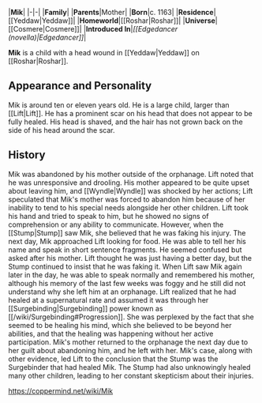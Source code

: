 |**Mik**|
|-|-|
|**Family**|
|**Parents**|Mother|
|**Born**|c. 1163|
|**Residence**|[[Yeddaw\|Yeddaw]]|
|**Homeworld**|[[Roshar\|Roshar]]|
|**Universe**|[[Cosmere\|Cosmere]]|
|**Introduced In**|*[[Edgedancer (novella)\|Edgedancer]]*|

**Mik** is a child with a head wound in [[Yeddaw\|Yeddaw]] on [[Roshar\|Roshar]].

## Appearance and Personality
Mik is around ten or eleven years old. He is a large child, larger than [[Lift\|Lift]]. He has a prominent scar on his head that does not appear to be fully healed. His head is shaved, and the hair has not grown back on the side of his head around the scar.

## History
Mik was abandoned by his mother outside of the orphanage. Lift noted that he was unresponsive and drooling. His mother appeared to be quite upset about leaving him, and [[Wyndle\|Wyndle]] was shocked by her actions; Lift speculated that Mik's mother was forced to abandon him because of her inability to tend to his special needs alongside her other children. Lift took his hand and tried to speak to him, but he showed no signs of comprehension or any ability to communicate. However, when the [[Stump\|Stump]] saw Mik, she believed that he was faking his injury.
The next day, Mik approached Lift looking for food. He was able to tell her his name and speak in short sentence fragments. He seemed confused but asked after his mother. Lift thought he was just having a better day, but the Stump continued to insist that he was faking it. When Lift saw Mik again later in the day, he was able to speak normally and remembered his mother, although his memory of the last few weeks was foggy and he still did not understand why she left him at an orphanage. Lift realized that he had healed at a supernatural rate and assumed it was through her [[Surgebinding\|Surgebinding]] power known as [[/wiki/Surgebinding#Progression]]. She was perplexed by the fact that she seemed to be healing his mind, which she believed to be beyond her abilities, and that the healing was happening without her active participation.
Mik's mother returned to the orphanage the next day due to her guilt about abandoning him, and he left with her. Mik's case, along with other evidence, led Lift to the conclusion that the Stump was the Surgebinder that had healed Mik. The Stump had also unknowingly healed many other children, leading to her constant skepticism about their injuries.



https://coppermind.net/wiki/Mik